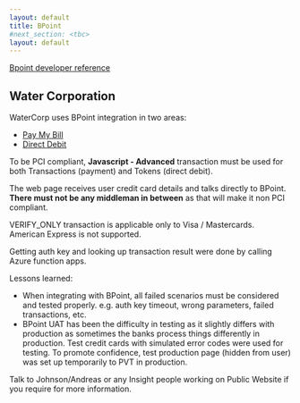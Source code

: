 ```yaml
---
layout: default
title: BPoint
#next_section: <tbc>
layout: default
---
```


[Bpoint developer reference](https://www.bpoint.com.au/developers/v3/)

## Water Corporation

WaterCorp uses BPoint integration in two areas:
- [Pay My Bill](https://www.watercorporation.com.au/Bill-and-account/Pay-my-bill)
- [Direct Debit](https://www.watercorporation.com.au/Bill-and-account/Set-up-direct-debit)

To be PCI compliant, **Javascript - Advanced** transaction must be used for both Transactions (payment) and Tokens (direct debit).

The web page receives user credit card details and talks directly to BPoint. **There must not be any middleman in between** as that will make it non PCI compliant.

VERIFY_ONLY transaction is applicable only to Visa / Mastercards. American Express is not supported.

Getting auth key and looking up transaction result were done by calling Azure function apps.

Lessons learned:
- When integrating with BPoint, all failed scenarios must be considered and tested properly. e.g. auth key timeout, wrong parameters, failed transactions, etc.
- BPoint UAT has been the difficulty in testing as it slightly differs with production as sometimes the banks process things differently in production. Test credit cards with simulated error codes were used for testing. To promote confidence, test production page (hidden from user) was set up temporarily to PVT in production.

Talk to Johnson/Andreas or any Insight people working on Public Website if you require for more information.